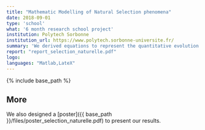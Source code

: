 ```yaml
---
title: "Mathematic Modelling of Natural Selection phenomena"
date: 2018-09-01
type: 'school'
what: '6 month research school project'
institution: Polytech Sorbonne
institution_url: https://www.polytech.sorbonne-universite.fr/
summary: 'We derived equations to represent the quantitative evolution of several populations in a context of competition, reproduction and mutation. We deduced some interesting thresholds mechanisms about the domination of a population depending on the advantage brought by a mutation.'
report: "report_selection_naturelle.pdf"
logo:
languages: "Matlab,LateX"
---
```

{% include base_path %}

## More
We also designed a [poster]({{ base_path }}/files/poster_selection_naturelle.pdf) to present our results.
